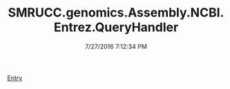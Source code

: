 ﻿---
title: SMRUCC.genomics.Assembly.NCBI.Entrez.QueryHandler
date: 7/27/2016 7:12:34 PM
---

[Entry](T-SMRUCC.genomics.Assembly.NCBI.Entrez.QueryHandler.Entry.html)
